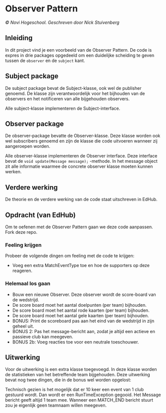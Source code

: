 # Observer Pattern
_&copy; Novi Hogeschool. Geschreven door Nick Stuivenberg_

## Inleiding
In dit project vind je een voorbeeld van de Observer Pattern. De code is expres in drie packages opgedeeld om een 
duidelijke scheiding te geven tussen de `observer` en de `subject` kant.

## Subject package
De subject package bevat de Subject-klasse, ook wel de publisher genoemd. De klasse zijn verantwoordelijk voor het
bijhouden van de observers en het notificeren van alle bijgehouden observers. 

Alle subject-klasse implementeren de Subject-interface. 

## Observer package
De observer-package bevatte de Observer-klasse. Deze klasse worden ook wel subscribers genoemd en zijn de klasse die
code uitvoeren wanneer zij aangeroepen worden.

Alle observer-klasse implementeren de Observer interface. Deze interface bevat de `void update(Message message);`
-methode. In het message object zit alle informatie waarmee de concrete observer klasse moeten kunnen werken.

## Verdere werking
De theorie en de verdere werking van de code staat uitschreven in EdHub.

## Opdracht (van EdHub)
Om te oefenen met de Observer Pattern gaan we deze code aanpassen. Fork deze repo.

### Feeling krijgen
Probeer de volgende dingen om feeling met de code te krijgen:

 * Voeg een extra MatchEventType toe en hoe de supporters op deze reageren.
 

### Helemaal los gaan

 * Bouw een nieuwe Observer. Deze observer wordt de score-board van de wedstrijd.
 * De score board moet het aantal doelpunten (per team) bijhouden.
 * De score board moet het aantal rode kaarten (per team) bijhouden.
 * De score board moet het aantal gele kaarten (per team) bijhouden.
 * BONUS: Print de scoreboard pas aan het eind van de wedstrijd in zijn geheel uit.
 * BONUS 2: Pas het message-bericht aan, zodat je altijd een actieve en passieve club kan meegeven.
 * BONUS 2b: Voeg reacties toe voor een neutrale toeschouwer.

## Uitwerking
Voor de uitwerking is een extra klasse toegevoegd. In deze klasse worden de statistieken van het betreffende team bijgehouden. Deze uitwerking bevat nog twee dingen, die in de bonus wel worden opgelost:

Technisch gezien is het mogelijk dat er 10 keer een event van 1 club gestuurd wordt. Dan wordt er een RunTimeException gegooid.
Het Message bericht geeft altijd 1 team mee. Wanneer een MATCH_END bericht stuurt zou je eigenlijk geen teamnaam willen meegeven.